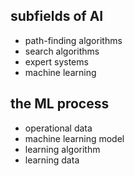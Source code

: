 ## subfields of AI

* path-finding algorithms
* search algorithms
* expert systems
* machine learning

## the ML process

* operational data
* machine learning model
* learning algorithm
* learning data
